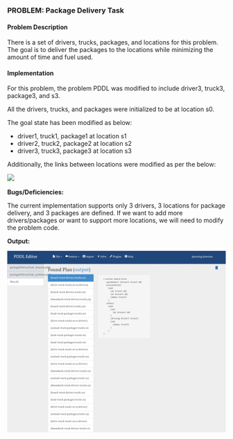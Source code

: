 ### PROBLEM: Package Delivery Task

#### Problem Description

There is a set of drivers, trucks, packages, and locations for this problem. The goal is to deliver the packages to the locations while minimizing the amount of time and fuel used.

#### Implementation

For this problem, the problem PDDL was modified to include driver3, truck3, package3, and s3.

All the drivers, trucks, and packages were initialized to be at location s0.

The goal state has been modified as below:

- driver1, truck1, package1 at location s1
- driver2, truck2, package2 at location s2
- driver3, truck3, package3 at location s3

Additionally, the links between locations were modified as per the below:

![](image1.jpeg)

**Bugs/Deficiencies:**

The current implementation supports only 3 drivers, 3 locations for package delivery, and 3 packages are defined. If we want to add more drivers/packages or want to support more locations, we will need to modify the problem code.

**Output:**

![](packageDeliveryTask_plan.png)